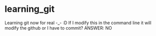 # learning_git
Learning git now for real -_- :D
If I modify this in the command line it will modify the github or I have to commit? ANSWER: NO